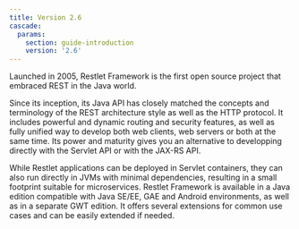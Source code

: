 ```yaml
---
title: Version 2.6
cascade:
  params:
    section: guide-introduction
    version: '2.6'
---
```


Launched in 2005, Restlet Framework is the first open source project that embraced REST in the Java world.

Since its inception, its Java API has closely matched the concepts and terminology of the REST architecture style as well as the HTTP protocol. It includes powerful and dynamic routing and security features, as well as fully unified way to develop both web clients, web servers or both at the same time. Its power and maturity gives you an alternative to developping directly with the Servlet API or with the JAX-RS API.

While Restlet applications can be deployed in Servlet containers, they can also run directly in JVMs with minimal dependencies, resulting in a small footprint suitable for microservices. Restlet Framework is available in a Java edition compatible with Java SE/EE, GAE and Android environments, as well as in a separate GWT edition. It offers several extensions for common use cases and can be easily extended if needed.

